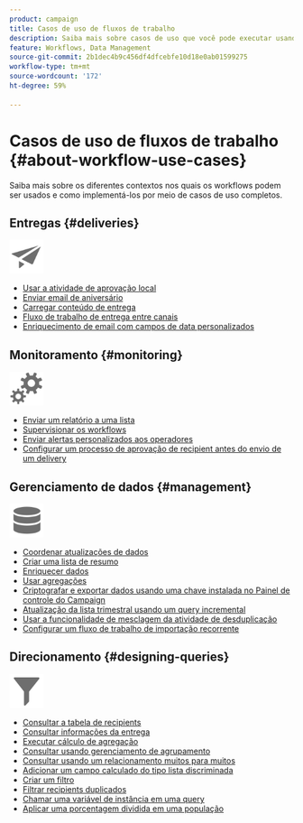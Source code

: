 ```yaml
---
product: campaign
title: Casos de uso de fluxos de trabalho
description: Saiba mais sobre casos de uso que você pode executar usando workflows do Campaign
feature: Workflows, Data Management
source-git-commit: 2b1dec4b9c456df4dfcebfe10d18e0ab01599275
workflow-type: tm+mt
source-wordcount: '172'
ht-degree: 59%

---
```


# Casos de uso de fluxos de trabalho {#about-workflow-use-cases}

Saiba mais sobre os diferentes contextos nos quais os workflows podem ser usados e como implementá-los por meio de casos de uso completos.

## Entregas {#deliveries}

<img src="assets/do-not-localize/icon_send.svg" width="60px">

* [Usar a atividade de aprovação local](local-approval-activity.md)
* [Enviar email de aniversário](send-a-birthday-email.md)
* [Carregar conteúdo de entrega](load-delivery-content.md)
* [Fluxo de trabalho de entrega entre canais](cross-channel-delivery-workflow.md)
* [Enriquecimento de email com campos de data personalizados](email-enrichment-with-custom-date-fields.md)

## Monitoramento {#monitoring}

<img src="assets/do-not-localize/icon_monitoring.svg" width="60px">

* [Enviar um relatório a uma lista](send-a-report-to-a-list.md)
* [Supervisionar os workflows](workflow-supervision.md)
* [Enviar alertas personalizados aos operadores](send-alerts-to-operators.md)
* [Configurar um processo de aprovação de recipient antes do envio de um delivery](local-approval-activity.md)

## Gerenciamento de dados {#management}

<img src="assets/do-not-localize/icon_manage.svg" width="60px">

* [Coordenar atualizações de dados](coordinate-data-updates.md)
* [Criar uma lista de resumo](create-a-summary-list.md)
* [Enriquecer dados](enrich-data.md)
* [Usar agregações](using-aggregates.md)
* [Criptografar e exportar dados usando uma chave instalada no Painel de controle do Campaign](use-workflow-data.md#use-case-gpg-encrypt)
* [Atualização da lista trimestral usando um query incremental](quarterly-list-update.md)
* [Usar a funcionalidade de mesclagem da atividade de desduplicação](deduplication-merge.md)
* [Configurar um fluxo de trabalho de importação recorrente](recurring-import-workflow.md)

## Direcionamento {#designing-queries}

<img src="assets/do-not-localize/icon_filter.svg" width="60px">

* [Consultar a tabela de recipients](querying-recipient-table.md)
* [Consultar informações da entrega](query-delivery-info.md)
* [Executar cálculo de agregação](compute-aggregates.md)
* [Consultar usando gerenciamento de agrupamento](query-grouping-management.md)
* [Consultar usando um relacionamento muitos para muitos](query-many-to-many-relationship.md)
* [Adicionar um campo calculado do tipo lista discriminada](adding-enumeration-type-calculated-field.md)
* [Criar um filtro](create-a-filter.md)
* [Filtrar recipients duplicados](filter-duplicated-recipients.md)
* [Chamar uma variável de instância em uma query](javascript-scripts-and-templates.md#calling-an-instance-variable-in-a-query)
* [Aplicar uma porcentagem dividida em uma população](javascript-scripts-and-templates.md#example)
